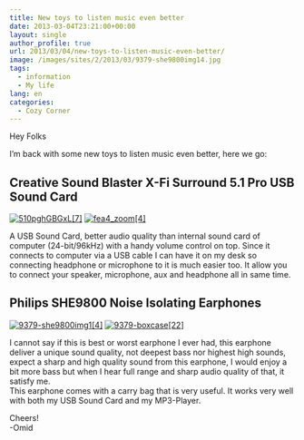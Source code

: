 ```yaml
---
title: New toys to listen music even better
date: 2013-03-04T23:21:00+00:00
layout: single
author_profile: true
url: 2013/03/04/new-toys-to-listen-music-even-better/
image: /images/sites/2/2013/03/9379-she9800img14.jpg
tags:
  - information
  - My life
lang: en
categories: 
  - Cozy Corner
---
```

Hey Folks

I’m back with some new toys to listen music even better, here we go:

## Creative Sound Blaster X-Fi Surround 5.1 Pro USB Sound Card

[![510pghGBGxL[7]](/images/2013/03/510pghGBGxL7-300x159.jpg)](/images/2013/03/510pghGBGxL7.jpg) [![fea4_zoom[4]](/images/2013/03/fea4_zoom4-300x202.jpg)](/images/2013/03/fea4_zoom4.jpg)

A USB Sound Card, better audio quality than internal sound card of computer (24-bit/96kHz) with a handy volume control on top. Since it connects to computer via a USB cable I can have it on my desk so connecting headphone or microphone to it is much easier too. It allow you to connect your speaker, microphone, aux and headphone all in same time.

## Philips SHE9800 Noise Isolating Earphones

[![9379-she9800img1[4]](/images/2013/03/9379-she9800img14-300x271.jpg)](/images/2013/03/9379-she9800img14.jpg) [![9379-boxcase[22]](/images/2013/03/9379-boxcase22-300x190.jpg)](/images/2013/03/9379-boxcase22.jpg)

I cannot say if this is best or worst earphone I ever had, this earphone deliver a unique sound quality, not deepest bass nor highest high sounds, expect a sharp and high quality sound from this earphone, I would enjoy a bit more bass but when I hear full range and sharp audio quality of that, it satisfy me.  
This earphone comes with a carry bag that is very useful. It works very well with both my USB Sound Card and my MP3-Player.

Cheers!  
-Omid
